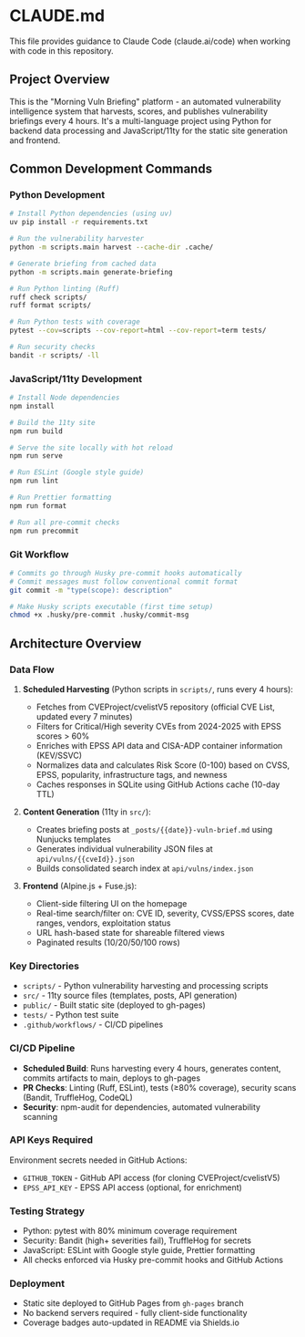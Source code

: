 # CLAUDE.md

This file provides guidance to Claude Code (claude.ai/code) when working with code in this repository.

## Project Overview

This is the "Morning Vuln Briefing" platform - an automated vulnerability intelligence system that harvests, scores, and publishes vulnerability briefings every 4 hours. It's a multi-language project using Python for backend data processing and JavaScript/11ty for the static site generation and frontend.

## Common Development Commands

### Python Development
```bash
# Install Python dependencies (using uv)
uv pip install -r requirements.txt

# Run the vulnerability harvester
python -m scripts.main harvest --cache-dir .cache/

# Generate briefing from cached data
python -m scripts.main generate-briefing

# Run Python linting (Ruff)
ruff check scripts/
ruff format scripts/

# Run Python tests with coverage
pytest --cov=scripts --cov-report=html --cov-report=term tests/

# Run security checks
bandit -r scripts/ -ll
```

### JavaScript/11ty Development
```bash
# Install Node dependencies
npm install

# Build the 11ty site
npm run build

# Serve the site locally with hot reload
npm run serve

# Run ESLint (Google style guide)
npm run lint

# Run Prettier formatting
npm run format

# Run all pre-commit checks
npm run precommit
```

### Git Workflow
```bash
# Commits go through Husky pre-commit hooks automatically
# Commit messages must follow conventional commit format
git commit -m "type(scope): description"

# Make Husky scripts executable (first time setup)
chmod +x .husky/pre-commit .husky/commit-msg
```

## Architecture Overview

### Data Flow
1. **Scheduled Harvesting** (Python scripts in `scripts/`, runs every 4 hours):
   - Fetches from CVEProject/cvelistV5 repository (official CVE List, updated every 7 minutes)
   - Filters for Critical/High severity CVEs from 2024-2025 with EPSS scores > 60%
   - Enriches with EPSS API data and CISA-ADP container information (KEV/SSVC)
   - Normalizes data and calculates Risk Score (0-100) based on CVSS, EPSS, popularity, infrastructure tags, and newness
   - Caches responses in SQLite using GitHub Actions cache (10-day TTL)

2. **Content Generation** (11ty in `src/`):
   - Creates briefing posts at `_posts/{{date}}-vuln-brief.md` using Nunjucks templates
   - Generates individual vulnerability JSON files at `api/vulns/{{cveId}}.json`
   - Builds consolidated search index at `api/vulns/index.json`

3. **Frontend** (Alpine.js + Fuse.js):
   - Client-side filtering UI on the homepage
   - Real-time search/filter on: CVE ID, severity, CVSS/EPSS scores, date ranges, vendors, exploitation status
   - URL hash-based state for shareable filtered views
   - Paginated results (10/20/50/100 rows)

### Key Directories
- `scripts/` - Python vulnerability harvesting and processing scripts
- `src/` - 11ty source files (templates, posts, API generation)
- `public/` - Built static site (deployed to gh-pages)
- `tests/` - Python test suite
- `.github/workflows/` - CI/CD pipelines

### CI/CD Pipeline
- **Scheduled Build**: Runs harvesting every 4 hours, generates content, commits artifacts to main, deploys to gh-pages
- **PR Checks**: Linting (Ruff, ESLint), tests (≥80% coverage), security scans (Bandit, TruffleHog, CodeQL)
- **Security**: npm-audit for dependencies, automated vulnerability scanning

### API Keys Required
Environment secrets needed in GitHub Actions:
- `GITHUB_TOKEN` - GitHub API access (for cloning CVEProject/cvelistV5)
- `EPSS_API_KEY` - EPSS API access (optional, for enrichment)

### Testing Strategy
- Python: pytest with 80% minimum coverage requirement
- Security: Bandit (high+ severities fail), TruffleHog for secrets
- JavaScript: ESLint with Google style guide, Prettier formatting
- All checks enforced via Husky pre-commit hooks and GitHub Actions

### Deployment
- Static site deployed to GitHub Pages from `gh-pages` branch
- No backend servers required - fully client-side functionality
- Coverage badges auto-updated in README via Shields.io